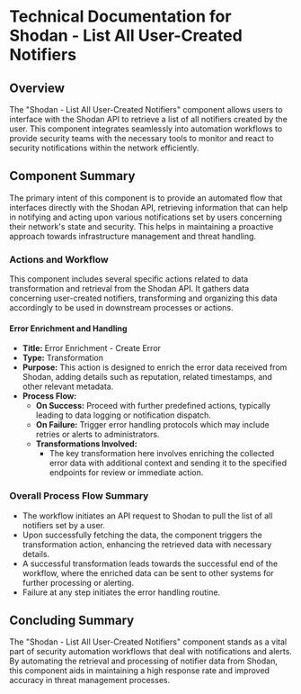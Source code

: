 # Technical Documentation for Shodan - List All User-Created Notifiers

## Overview
The "Shodan - List All User-Created Notifiers" component allows users to interface with the Shodan API to retrieve a list of all notifiers created by the user. This component integrates seamlessly into automation workflows to provide security teams with the necessary tools to monitor and react to security notifications within the network efficiently.

## Component Summary

The primary intent of this component is to provide an automated flow that interfaces directly with the Shodan API, retrieving information that can help in notifying and acting upon various notifications set by users concerning their network's state and security. This helps in maintaining a proactive approach towards infrastructure management and threat handling.

### Actions and Workflow
This component includes several specific actions related to data transformation and retrieval from the Shodan API. It gathers data concerning user-created notifiers, transforming and organizing this data accordingly to be used in downstream processes or actions.

#### Error Enrichment and Handling
- **Title:** Error Enrichment - Create Error
- **Type:** Transformation
- **Purpose:** This action is designed to enrich the error data received from Shodan, adding details such as reputation, related timestamps, and other relevant metadata.
- **Process Flow:**
  - **On Success:** Proceed with further predefined actions, typically leading to data logging or notification dispatch.
  - **On Failure:** Trigger error handling protocols which may include retries or alerts to administrators.
  - **Transformations Involved:**
      - The key transformation here involves enriching the collected error data with additional context and sending it to the specified endpoints for review or immediate action.

### Overall Process Flow Summary
- The workflow initiates an API request to Shodan to pull the list of all notifiers set by a user.
- Upon successfully fetching the data, the component triggers the transformation action, enhancing the retrieved data with necessary details.
- A successful transformation leads towards the successful end of the workflow, where the enriched data can be sent to other systems for further processing or alerting.
- Failure at any step initiates the error handling routine.

## Concluding Summary
The "Shodan - List All User-Created Notifiers" component stands as a vital part of security automation workflows that deal with notifications and alerts. By automating the retrieval and processing of notifier data from Shodan, this component aids in maintaining a high response rate and improved accuracy in threat management processes.

